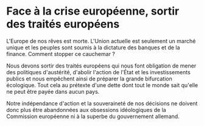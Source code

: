 # Face à la crise européenne, sortir des traités européens

L'Europe de nos rêves est morte. L'Union actuelle est seulement un
marché unique et les peuples sont soumis à la dictature des banques et
de la finance. Comment stopper ce cauchemar ?

Nous devons sortir des traités européens qui nous font obligation de
mener des politiques d'austérité, d'abolir l'action de l'État et les
investissements publics et nous empêchent ainsi de préparer la grande
bifurcation écologique. Tout cela au prétexte d'une dette dont tout le
monde sait qu'elle ne peut être payée dans aucun pays.

Notre indépendance d'action et la souveraineté de nos décisions ne
doivent donc plus être abandonnées aux obsessions idéologiques de la
Commission européenne ni à la superbe du gouvernement allemand.
